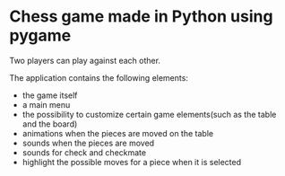 # Chess game made in Python using pygame

Two players can play against each other.

The application contains the following elements:
- the game itself
- a main menu
- the possibility to customize certain game elements(such as the table and the board)
- animations when the pieces are moved on the table
- sounds when the pieces are moved
- sounds for check and checkmate
- highlight the possible moves for a piece when it is selected 
